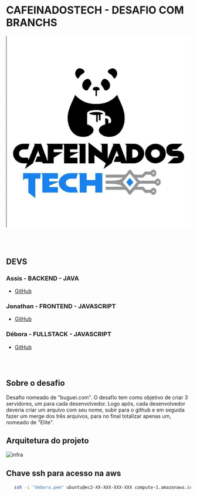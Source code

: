 # CAFEINADOSTECH - DESAFIO COM BRANCHS 
![logo](./img/logo.jpeg)

</br></br>

## DEVS
### Assis - BACKEND - JAVA
* [GitHub](https://github.com/AssisCaetano)
### Jonathan - FRONTEND - JAVASCRIPT
* [GitHub](https://github.com/JonathanPacheco09)
### Débora - FULLSTACK - JAVASCRIPT
* [GitHub](https://github.com/deboradlss)

</br></br>

## Sobre o desafio
Desafio nomeado de "buguei.com". O desafio tem como objetivo de criar 3 servidores, um para cada desenvolvedor. Logo após, cada desenvolvedor deveria criar um arquivo com seu nome, subir para o github e em seguida fazer um merge dos três arquivos, para no final totalizar apenas um, nomeado de "Elite".


## Arquitetura do projeto
![infra]()

## Chave ssh para acesso na aws
```bash
   ssh -i "debora.pem" ubuntu@ec2-XX-XXX-XXX-XXX compute-1.amazonaws.com
```